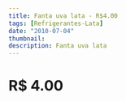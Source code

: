 ```yaml
---
title: Fanta uva lata - R$4.00
tags: [Refrigerantes-Lata]
date: "2010-07-04"
thumbnail: 
description: Fanta uva lata
---
```


# R$ 4.00